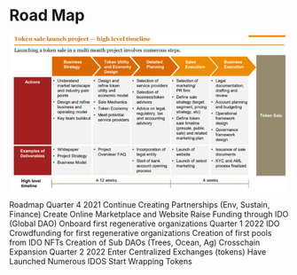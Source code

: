 # Road Map

![](<../.gitbook/assets/image (1) (1).png>)

Roadmap Quarter 4 2021 Continue Creating Partnerships (Env, Sustain, Finance) Create Online Marketplace and Website Raise Funding through IDO (Global DAO) Onboard first regenerative organizations Quarter 1 2022 IDO Crowdfunding for first regenerative organizations Creation of first pools from IDO NFTs Creation of Sub DAOs (Trees, Ocean, Ag) Crosschain Expansion Quarter 2 2022 Enter Centralized Exchanges (tokens) Have Launched Numerous IDOS Start Wrapping Tokens

